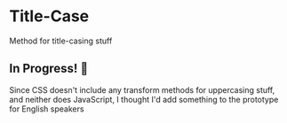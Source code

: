 # Title-Case
Method for title-casing stuff
## In Progress! :large_blue_diamond:
Since CSS doesn't include any transform methods for uppercasing stuff, and neither does JavaScript, I thought I'd add something to the prototype for English speakers 
